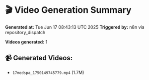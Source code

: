 # 🎬 Video Generation Summary

**Generated at:** Tue Jun 17 08:43:13 UTC 2025
**Triggered by:** n8n via repository_dispatch

**Videos generated:** 1

## 📹 Generated Videos:
- `17medspa_1750149745779.mp4` (1.7M)
